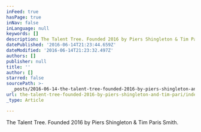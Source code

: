 ```yaml
---
inFeed: true
hasPage: true
inNav: false
inLanguage: null
keywords: []
description: The Talent Tree. Founded 2016 by Piers Shingleton & Tim Paris Smith.
datePublished: '2016-06-14T21:23:44.659Z'
dateModified: '2016-06-14T21:23:32.497Z'
authors: []
publisher: null
title: ''
author: []
starred: false
sourcePath: >-
  _posts/2016-06-14-the-talent-tree-founded-2016-by-piers-shingleton-and-tim-pari.md
url: the-talent-tree-founded-2016-by-piers-shingleton-and-tim-pari/index.html
_type: Article

---
```

The Talent Tree. Founded 2016 by Piers Shingleton & Tim Paris Smith.